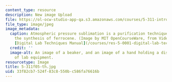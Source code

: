 ```yaml
---
content_type: resource
description: New image Upload
file: https://ol-ocw-studio-app-qa.s3.amazonaws.com/courses/5-311-introductory-chemical-experimentation-fall-2005/33f82cb7524f83c8550bc586fa76616b_5-311f05-th.jpg
file_type: image/jpeg
image_metadata:
  caption: Atmospheric pressure sublimation is a purification technique used during
    the synthesis of ferrocene. (Image by MIT OpenCourseWare, from Video 8 of the
    [Digital Lab Techniques Manual](/courses/res-5-0001-digital-lab-techniques-manual-spring-2007/).)
  credit: ''
  image-alt: An image of a beaker, and an image of a hand holding a dish over a piece
    of lab equipment.
resourcetype: Image
title: 5-311f05-th.jpg
uid: 33f82cb7-524f-83c8-550b-c586fa76616b
---
```

